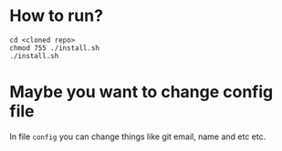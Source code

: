 # How to run?

```
cd <cloned repo>
chmod 755 ./install.sh
./install.sh
```

# Maybe you want to change config file

In file `config` you can change things like git email, name and etc etc. 

